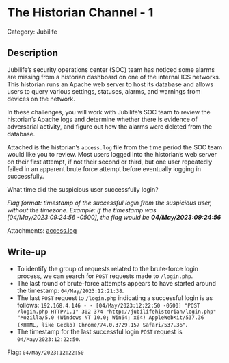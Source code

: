 # The Historian Channel - 1
Category: Jubilife

## Description
Jubilife’s security operations center (SOC) team has noticed some alarms are missing from a historian dashboard on one of the internal ICS networks. This historian runs an Apache web server to host its database and allows users to query various settings, statuses, alarms, and warnings from devices on the network.

In these challenges, you will work with Jubilife’s SOC team to review the historian’s Apache logs and determine whether there is evidence of adversarial activity, and figure out how the alarms were deleted from the database.

Attached is the historian’s `access.log` file from the time period the SOC team would like you to review. Most users logged into the historian’s web server on their first attempt, if not their second or third, but one user repeatedly failed in an apparent brute force attempt before eventually logging in successfully.

What time did the suspicious user successfully login?

*Flag format: timestamp of the successful login from the suspicious user, without the timezone. Example: if the timestamp was [04/May/2023:09:24:56 -0500], the flag would be **04/May/2023:09:24:56***

Attachments: [access.log](attachments/access.log)

## Write-up
- To identify the group of requests related to the brute-force login process, we can search for `POST` requests made to `/login.php`.
- The last round of brute-force attempts appears to have started around the timestamp: `04/May/2023:12:21:38`.
- The last `POST` request to `/login.php` indicating a successful login is as follows: `192.168.4.146 - - [04/May/2023:12:22:50 -0500] "POST /login.php HTTP/1.1" 302 374 "http://jubilifehistorian/login.php" "Mozilla/5.0 (Windows NT 10.0; Win64; x64) AppleWebKit/537.36 (KHTML, like Gecko) Chrome/74.0.3729.157 Safari/537.36"`.
- The timestamp for the last successful login `POST` request is `04/May/2023:12:22:50`.

Flag: `04/May/2023:12:22:50`
